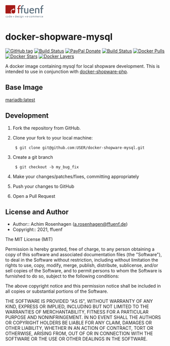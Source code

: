 <a href="https://www.ffuenf.de" title="ffuenf - code • design • e-commerce"><img src="https://raw.githubusercontent.com/ffuenf/Ffuenf_Common/master/skin/adminhtml/default/default/ffuenf/ffuenf.png" alt="ffuenf - code • design • e-commerce" /></a>

docker-shopware-mysql
=====================
[![GitHub tag](https://img.shields.io/github/tag/ffuenf/docker-shopware-mysql.svg)](https://github.com/ffuenf/docker-shopware-mysql)
[![Build Status](https://img.shields.io/travis/ffuenf/docker-shopware-mysql.svg)](https://travis-ci.org/ffuenf/docker-shopware-mysql)
[![PayPal Donate](https://img.shields.io/badge/paypal-donate-blue.svg)](https://www.paypal.com/cgi-bin/webscr?cmd=_s-xclick&hosted_button_id=J2PQS2WLT2Y8W&item_name=Shopware%3a%20docker-shopware-mysql&item_number=docker-shopware-mysql&currency_code=EUR)
[![Build Status](https://img.shields.io/travis/ffuenf/docker-shopware-mysql.svg)](https://travis-ci.org/ffuenf/docker-shopware-mysql)
[![Docker Pulls](https://img.shields.io/docker/pulls/ffuenf/docker-shopware-mysql.svg)](https://hub.docker.com/r/ffuenf/docker-shopware-mysql/)
[![Docker Stars](https://img.shields.io/docker/stars/ffuenf/docker-shopware-mysql.svg)](https://hub.docker.com/r/ffuenf/docker-shopware-mysql/)
[![Docker Layers](https://images.microbadger.com/badges/image/ffuenf/docker-shopware-mysql.svg)](https://microbadger.com/images/ffuenf/docker-shopware-mysql)

A docker image containing mysql for local shopware development.
This is intended to use in conjunction with [docker-shopware-php](https://github.com/ffuenf/docker-shopware-php).

Base Image
----------

[mariadb:latest](https://hub.docker.com/_/mariadb)

Development
-----------
1. Fork the repository from GitHub.
2. Clone your fork to your local machine:

        $ git clone git@github.com:USER/docker-shopware-mysql.git

3. Create a git branch

        $ git checkout -b my_bug_fix

5. Make your changes/patches/fixes, committing appropriately
7. Push your changes to GitHub
8. Open a Pull Request

License and Author
------------------

- Author:: Achim Rosenhagen (<a.rosenhagen@ffuenf.de>)
- Copyright:: 2021, ffuenf

The MIT License (MIT)

Permission is hereby granted, free of charge, to any person obtaining a copy
of this software and associated documentation files (the "Software"), to deal
in the Software without restriction, including without limitation the rights
to use, copy, modify, merge, publish, distribute, sublicense, and/or sell
copies of the Software, and to permit persons to whom the Software is
furnished to do so, subject to the following conditions:

The above copyright notice and this permission notice shall be included in all
copies or substantial portions of the Software.

THE SOFTWARE IS PROVIDED "AS IS", WITHOUT WARRANTY OF ANY KIND, EXPRESS OR
IMPLIED, INCLUDING BUT NOT LIMITED TO THE WARRANTIES OF MERCHANTABILITY,
FITNESS FOR A PARTICULAR PURPOSE AND NONINFRINGEMENT. IN NO EVENT SHALL THE
AUTHORS OR COPYRIGHT HOLDERS BE LIABLE FOR ANY CLAIM, DAMAGES OR OTHER
LIABILITY, WHETHER IN AN ACTION OF CONTRACT, TORT OR OTHERWISE, ARISING FROM,
OUT OF OR IN CONNECTION WITH THE SOFTWARE OR THE USE OR OTHER DEALINGS IN THE
SOFTWARE.
